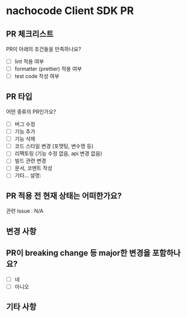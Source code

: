 # nachocode Client SDK PR

## PR 체크리스트

PR이 아래의 조건들을 만족하나요?

<!-- "x"를 괄호안에 추가하여 체크 해주세요. -->

- [ ] lint 적용 여부
- [ ] formatter (prettier) 적용 여부
- [ ] test code 작성 여부

## PR 타입

어떤 종류의 PR인가요?

<!-- "x"를 괄호안에 추가하여 하나 이상을 선택 해주세요. -->

- [ ] 버그 수정
- [ ] 기능 추가
- [ ] 기능 삭제
- [ ] 코드 스타일 변경 (포맷팅, 변수명 등)
- [ ] 리팩토링 (기능 수정 없음, api 변경 없음)
- [ ] 빌드 관련 변경
- [ ] 문서, 코멘트 작성
- [ ] 기타... 설명:

## PR 적용 전 현재 상태는 어떠한가요?

<!--
PR 적용 전 현재 상태 중 어느 부분을 고친건지 설명해 주세요.
만약 관련 issue가 있다면 번호를 추가해주세요.
-->

관련 Issue : N/A

## 변경 사항

<!-- 
변경되거나 추가된 기능을 모두 나열 해주세요.
-->

## PR이 breaking change 등 major한 변경을 포함하나요?

- [ ] 네
- [ ] 아니오

<!--
만약 PR이 breaking change를 포함하고 있다면 어떻게 바뀌었는지 아래에 설명해 주세요.
-->

## 기타 사항
